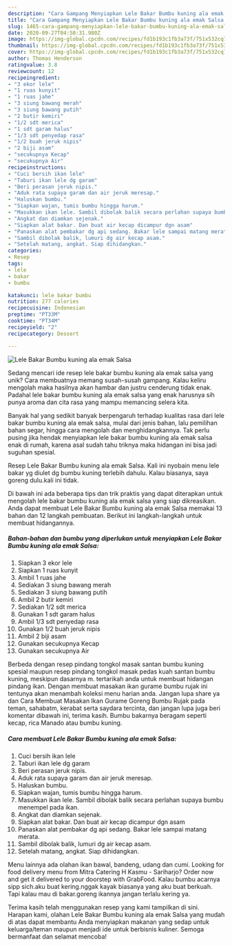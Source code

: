 ```yaml
---
description: "Cara Gampang Menyiapkan Lele Bakar Bumbu kuning ala emak Salsa yang Enak"
title: "Cara Gampang Menyiapkan Lele Bakar Bumbu kuning ala emak Salsa yang Enak"
slug: 1465-cara-gampang-menyiapkan-lele-bakar-bumbu-kuning-ala-emak-salsa-yang-enak
date: 2020-09-27T04:50:31.980Z
image: https://img-global.cpcdn.com/recipes/fd1b193c1fb3a73f/751x532cq70/lele-bakar-bumbu-kuning-ala-emak-salsa-foto-resep-utama.jpg
thumbnail: https://img-global.cpcdn.com/recipes/fd1b193c1fb3a73f/751x532cq70/lele-bakar-bumbu-kuning-ala-emak-salsa-foto-resep-utama.jpg
cover: https://img-global.cpcdn.com/recipes/fd1b193c1fb3a73f/751x532cq70/lele-bakar-bumbu-kuning-ala-emak-salsa-foto-resep-utama.jpg
author: Thomas Henderson
ratingvalue: 3.8
reviewcount: 12
recipeingredient:
- "3 ekor lele"
- "1 ruas kunyit"
- "1 ruas jahe"
- "3 siung bawang merah"
- "3 siung bawang putih"
- "2 butir kemiri"
- "1/2 sdt merica"
- "1 sdt garam halus"
- "1/3 sdt penyedap rasa"
- "1/2 buah jeruk nipis"
- "2 biji asam"
- "secukupnya Kecap"
- "secukupnya Air"
recipeinstructions:
- "Cuci bersih ikan lele"
- "Taburi ikan lele dg garam"
- "Beri perasan jeruk nipis."
- "Aduk rata supaya garam dan air jeruk meresap."
- "Haluskan bumbu."
- "Siapkan wajan, tumis bumbu hingga harum."
- "Masukkan ikan lele. Sambil dibolak balik secara perlahan supaya bumbu menempel pada ikan."
- "Angkat dan diamkan sejenak."
- "Siapkan alat bakar. Dan buat air kecap dicampur dgn asam"
- "Panaskan alat pembakar dg api sedang. Bakar lele sampai matang merata."
- "Sambil dibolak balik, lumuri dg air kecap asam."
- "Setelah matang, angkat. Siap dihidangkan."
categories:
- Resep
tags:
- lele
- bakar
- bumbu

katakunci: lele bakar bumbu 
nutrition: 277 calories
recipecuisine: Indonesian
preptime: "PT33M"
cooktime: "PT34M"
recipeyield: "2"
recipecategory: Dessert

---
```



![Lele Bakar Bumbu kuning ala emak Salsa](https://img-global.cpcdn.com/recipes/fd1b193c1fb3a73f/751x532cq70/lele-bakar-bumbu-kuning-ala-emak-salsa-foto-resep-utama.jpg)

Sedang mencari ide resep lele bakar bumbu kuning ala emak salsa yang unik? Cara membuatnya memang susah-susah gampang. Kalau keliru mengolah maka hasilnya akan hambar dan justru cenderung tidak enak. Padahal lele bakar bumbu kuning ala emak salsa yang enak harusnya sih punya aroma dan cita rasa yang mampu memancing selera kita.

Banyak hal yang sedikit banyak berpengaruh terhadap kualitas rasa dari lele bakar bumbu kuning ala emak salsa, mulai dari jenis bahan, lalu pemilihan bahan segar, hingga cara mengolah dan menghidangkannya. Tak perlu pusing jika hendak menyiapkan lele bakar bumbu kuning ala emak salsa enak di rumah, karena asal sudah tahu triknya maka hidangan ini bisa jadi suguhan spesial.

Resep Lele Bakar Bumbu kuning ala emak Salsa. Kali ini nyobain menu lele bakar yg diulet dg bumbu kuning terlebih dahulu. Kalau biasanya, saya goreng dulu.kali ini tidak.


Di bawah ini ada beberapa tips dan trik praktis yang dapat diterapkan untuk mengolah lele bakar bumbu kuning ala emak salsa yang siap dikreasikan. Anda dapat membuat Lele Bakar Bumbu kuning ala emak Salsa memakai 13 bahan dan 12 langkah pembuatan. Berikut ini langkah-langkah untuk membuat hidangannya.

<!--inarticleads1-->

##### Bahan-bahan dan bumbu yang diperlukan untuk menyiapkan Lele Bakar Bumbu kuning ala emak Salsa:

1. Siapkan 3 ekor lele
1. Siapkan 1 ruas kunyit
1. Ambil 1 ruas jahe
1. Sediakan 3 siung bawang merah
1. Sediakan 3 siung bawang putih
1. Ambil 2 butir kemiri
1. Sediakan 1/2 sdt merica
1. Gunakan 1 sdt garam halus
1. Ambil 1/3 sdt penyedap rasa
1. Gunakan 1/2 buah jeruk nipis
1. Ambil 2 biji asam
1. Gunakan secukupnya Kecap
1. Gunakan secukupnya Air


Berbeda dengan resep pindang tongkol masak santan bumbu kuning spesial maupun resep pindang tongkol masak pedas kuah santan bumbu kuning, meskipun dasarnya m. tertarikah anda untuk membuat hidangan pindang ikan. Dengan membuat masakan ikan gurame bumbu rujak ini tentunya akan menambah koleksi menu harian anda. Jangan lupa share ya dan Cara Membuat Masakan Ikan Gurame Goreng Bumbu Rujak pada teman, sahabatm, kerabat serta saydara tercinta, dan jangan lupa juga beri komentar dibawah ini, terima kasih. Bumbu bakarnya beragam seperti kecap, rica Manado atau bumbu kuning. 

<!--inarticleads2-->

##### Cara membuat Lele Bakar Bumbu kuning ala emak Salsa:

1. Cuci bersih ikan lele
1. Taburi ikan lele dg garam
1. Beri perasan jeruk nipis.
1. Aduk rata supaya garam dan air jeruk meresap.
1. Haluskan bumbu.
1. Siapkan wajan, tumis bumbu hingga harum.
1. Masukkan ikan lele. Sambil dibolak balik secara perlahan supaya bumbu menempel pada ikan.
1. Angkat dan diamkan sejenak.
1. Siapkan alat bakar. Dan buat air kecap dicampur dgn asam
1. Panaskan alat pembakar dg api sedang. Bakar lele sampai matang merata.
1. Sambil dibolak balik, lumuri dg air kecap asam.
1. Setelah matang, angkat. Siap dihidangkan.


Menu lainnya ada olahan ikan bawal, bandeng, udang dan cumi. Looking for food delivery menu from Mitra Catering H Kasmu - Sariharjo? Order now and get it delivered to your doorstep with GrabFood. Kalau bumbu acarnya sipp sich.aku buat kering.nggak kayak biasanya yang aku buat berkuah. Tapi kalau mau di bakar.goreng ikannya jangan terlalu kering ya. 

Terima kasih telah menggunakan resep yang kami tampilkan di sini. Harapan kami, olahan Lele Bakar Bumbu kuning ala emak Salsa yang mudah di atas dapat membantu Anda menyiapkan makanan yang sedap untuk keluarga/teman maupun menjadi ide untuk berbisnis kuliner. Semoga bermanfaat dan selamat mencoba!
